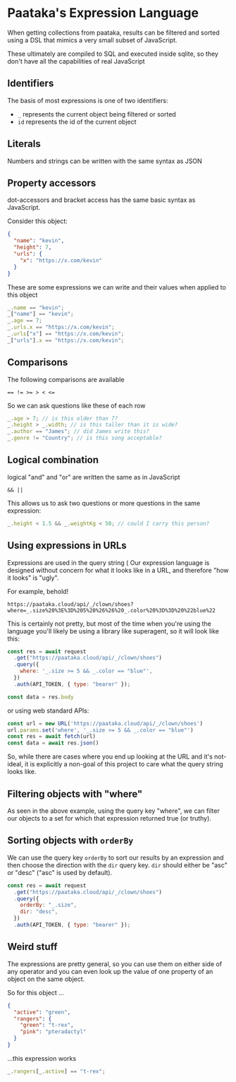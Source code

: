 # Paataka's Expression Language

When getting collections from paataka, results can be filtered and
sorted using a DSL that mimics a very small subset of JavaScript.

These ultimately are compiled to SQL and executed inside sqlite, so
they don't have all the capabilities of real JavaScript

## Identifiers

The basis of most expressions is one of two identifiers:

- `_` represents the current object being filtered or sorted
- `id` represents the id of the current object

## Literals

Numbers and strings can be written with the same syntax as JSON

## Property accessors

dot-accessors and bracket access has the same basic syntax as JavaScript.

Consider this object:

```json
{
  "name": "kevin",
  "height": 7,
  "urls": {
    "x": "https://x.com/kevin"
  }
}
```

These are some expressions we can write and their values
when applied to this object

```js
_.name == "kevin";
_["name"] == "kevin";
_.age == 7;
_.urls.x == "https://x.com/kevin";
_.urls["x"] == "https://x.com/kevin";
_["urls"].x == "https://x.com/kevin";
```

## Comparisons

The following comparisons are available

```
== != >= > < <=
```

So we can ask questions like these of each row

```js
_.age > 7; // is this older than 7?
_.height > _.width; // is this taller than it is wide?
_.author == "James"; // did James write this?
_.genre != "Country"; // is this song acceptable?
```

## Logical combination

logical "and" and "or" are written the same as in JavaScript

```
&& ||
```

This allows us to ask two questions or more questions in the same expression:

```js
_.height < 1.5 && _.weightKg < 50; // could I carry this person?
```

## Using expressions in URLs

Expressions are used in the query string (
Our expression language is designed without concern
for what it looks like in a URL, and therefore "how it looks" is "ugly".

For example, behold!

```
https://paataka.cloud/api/_/clown/shoes?where=_.size%20%3E%3D%205%20%26%26%20_.color%20%3D%3D%20%22blue%22
```

This is certainly not pretty, but most of the time when you're using the language you'll likely be using a library like superagent, so it will look like this:

```js
const res = await request
  .get("https://paataka.cloud/api/_/clown/shoes")
  .query({
    where: '_.size >= 5 && _.color == "blue"',
  })
  .auth(API_TOKEN, { type: "bearer" });

const data = res.body
```

or using web standard APIs:

```js
const url = new URL('https://paataka.cloud/api/_/clown/shoes')
url.params.set('where', '_.size >= 5 && _.color == "blue"')
const res = await fetch(url)
const data = await res.json()
```

So, while there are cases where you end up looking at the URL and it's not-ideal, it is explicitly a non-goal of this
project to care what the query string looks like.

## Filtering objects with "where"

As seen in the above example, using the query key "where", we can filter our objects to a set for which that expression returned true (or truthy).

## Sorting objects with `orderBy`

We can use the query key `orderBy` to sort our results by an expression
and then choose the direction with the `dir` query key. `dir` should either be "asc" or "desc" ("asc" is used by default).

```js
const res = await request
  .get("https://paataka.cloud/api/_/clown/shoes")
  .query({
    orderBy: "_.size",
    dir: "desc",
  })
  .auth(API_TOKEN, { type: "bearer" });
```

## Weird stuff

The expressions are pretty general, so you can use them on either side
of any operator and you can even look up the value of one property of an object on the same object.

So for this object ...

```json
{
  "active": "green",
  "rangers": {
    "green": "t-rex",
    "pink": "pteradactyl"
  }
}
```

...this expression works

```js
_.rangers[_.active] == "t-rex";
```

